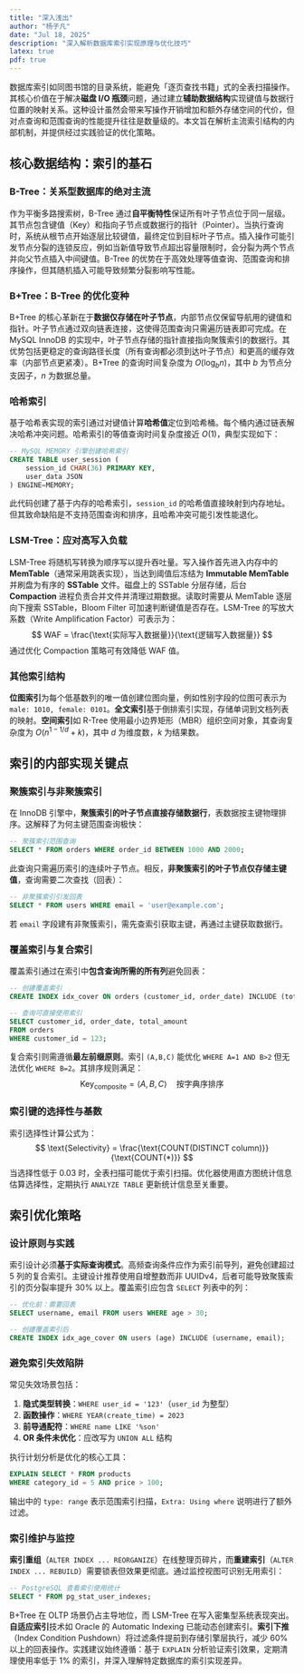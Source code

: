 ```yaml
---
title: "深入浅出"
author: "杨子凡"
date: "Jul 18, 2025"
description: "深入解析数据库索引实现原理与优化技巧"
latex: true
pdf: true
---
```


数据库索引如同图书馆的目录系统，能避免「逐页查找书籍」式的全表扫描操作。其核心价值在于解决**磁盘 I/O 瓶颈**问题，通过建立**辅助数据结构**实现键值与数据行位置的映射关系。这种设计虽然会带来写操作开销增加和额外存储空间的代价，但对点查询和范围查询的性能提升往往是数量级的。本文旨在解析主流索引结构的内部机制，并提供经过实践验证的优化策略。

## 核心数据结构：索引的基石
### B-Tree：关系型数据库的绝对主流
作为平衡多路搜索树，B-Tree 通过**自平衡特性**保证所有叶子节点位于同一层级。其节点包含键值（Key）和指向子节点或数据行的指针（Pointer）。当执行查询时，系统从根节点开始逐层比较键值，最终定位到目标叶子节点。插入操作可能引发节点分裂的连锁反应，例如当新值导致节点超出容量限制时，会分裂为两个节点并向父节点插入中间键值。B-Tree 的优势在于高效处理等值查询、范围查询和排序操作，但其随机插入可能导致频繁分裂影响写性能。

### B+Tree：B-Tree 的优化变种
B+Tree 的核心革新在于**数据仅存储在叶子节点**，内部节点仅保留导航用的键值和指针。叶子节点通过双向链表连接，这使得范围查询只需遍历链表即可完成。在 MySQL InnoDB 的实现中，叶子节点存储的指针直接指向聚簇索引的数据行。其优势包括更稳定的查询路径长度（所有查询都必须到达叶子节点）和更高的缓存效率（内部节点更紧凑）。B+Tree 的查询时间复杂度为 $O(\log_b n)$，其中 $b$ 为节点分支因子，$n$ 为数据总量。

### 哈希索引
基于哈希表实现的索引通过对键值计算**哈希值**定位到哈希桶。每个桶内通过链表解决哈希冲突问题。哈希索引的等值查询时间复杂度接近 $O(1)$，典型实现如下：
```sql
-- MySQL MEMORY 引擎创建哈希索引
CREATE TABLE user_session (
    session_id CHAR(36) PRIMARY KEY,
    user_data JSON
) ENGINE=MEMORY;
```
此代码创建了基于内存的哈希索引，`session_id` 的哈希值直接映射到内存地址。但其致命缺陷是不支持范围查询和排序，且哈希冲突可能引发性能退化。

### LSM-Tree：应对高写入负载
LSM-Tree 将随机写转换为顺序写以提升吞吐量。写入操作首先进入内存中的 **MemTable**（通常采用跳表实现），当达到阈值后冻结为 **Immutable MemTable** 并刷盘为有序的 **SSTable** 文件。磁盘上的 SSTable 分层存储，后台 **Compaction** 进程负责合并文件并清理过期数据。读取时需要从 MemTable 逐层向下搜索 SSTable，Bloom Filter 可加速判断键值是否存在。LSM-Tree 的写放大系数（Write Amplification Factor）可表示为：
$$
WAF = \frac{\text{实际写入数据量}}{\text{逻辑写入数据量}}
$$
通过优化 Compaction 策略可有效降低 WAF 值。

### 其他索引结构
**位图索引**为每个低基数列的唯一值创建位图向量，例如性别字段的位图可表示为 `male: 1010, female: 0101`。**全文索引**基于倒排索引实现，存储单词到文档列表的映射。**空间索引**如 R-Tree 使用最小边界矩形（MBR）组织空间对象，其查询复杂度为 $O(n^{1-1/d}+k)$，其中 $d$ 为维度数，$k$ 为结果数。

## 索引的内部实现关键点
### 聚簇索引与非聚簇索引
在 InnoDB 引擎中，**聚簇索引的叶子节点直接存储数据行**，表数据按主键物理排序。这解释了为何主键范围查询极快：
```sql
-- 聚簇索引范围查询
SELECT * FROM orders WHERE order_id BETWEEN 1000 AND 2000;
```
此查询只需遍历索引的连续叶子节点。相反，**非聚簇索引的叶子节点仅存储主键值**，查询需要二次查找（回表）：
```sql
-- 非聚簇索引引发回表
SELECT * FROM users WHERE email = 'user@example.com';
```
若 `email` 字段建有非聚簇索引，需先查索引获取主键，再通过主键获取数据行。

### 覆盖索引与复合索引
覆盖索引通过在索引中**包含查询所需的所有列**避免回表：
```sql
-- 创建覆盖索引
CREATE INDEX idx_cover ON orders (customer_id, order_date) INCLUDE (total_amount);

-- 查询可直接使用索引
SELECT customer_id, order_date, total_amount 
FROM orders 
WHERE customer_id = 123;
```
复合索引则需遵循**最左前缀原则**。索引 `(A,B,C)` 能优化 `WHERE A=1 AND B>2` 但无法优化 `WHERE B=2`。其排序规则满足：
$$
\text{Key}_{\text{composite}} = \langle A, B, C \rangle \quad \text{按字典序排序}
$$

### 索引键的选择性与基数
索引选择性计算公式为：
$$
\text{Selectivity} = \frac{\text{COUNT(DISTINCT column)}}{\text{COUNT(*)}}
$$
当选择性低于 0.03 时，全表扫描可能优于索引扫描。优化器使用直方图统计信息估算选择性，定期执行 `ANALYZE TABLE` 更新统计信息至关重要。

## 索引优化策略
### 设计原则与实践
索引设计必须**基于实际查询模式**。高频查询条件应作为索引前导列，避免创建超过 5 列的复合索引。主键设计推荐使用自增整数而非 UUIDv4，后者可能导致聚簇索引的页分裂率提升 30% 以上。覆盖索引应包含 `SELECT` 列表中的列：
```sql
-- 优化前：需要回表
SELECT username, email FROM users WHERE age > 30;

-- 创建覆盖索引后
CREATE INDEX idx_age_cover ON users (age) INCLUDE (username, email);
```

### 避免索引失效陷阱
常见失效场景包括：
1. **隐式类型转换**：`WHERE user_id = '123'`（`user_id` 为整型）
2. **函数操作**：`WHERE YEAR(create_time) = 2023` 
3. **前导通配符**：`WHERE name LIKE '%son'`
4. **OR 条件未优化**：应改写为 `UNION ALL` 结构

执行计划分析是优化的核心工具：
```sql
EXPLAIN SELECT * FROM products 
WHERE category_id = 5 AND price > 100;
```
输出中的 `type: range` 表示范围索引扫描，`Extra: Using where` 说明进行了额外过滤。

### 索引维护与监控
**索引重组**（`ALTER INDEX ... REORGANIZE`）在线整理页碎片，而**重建索引**（`ALTER INDEX ... REBUILD`）需要锁表但效果更彻底。通过监控视图可识别无用索引：
```sql
-- PostgreSQL 查看索引使用统计
SELECT * FROM pg_stat_user_indexes;
```

B+Tree 在 OLTP 场景仍占主导地位，而 LSM-Tree 在写入密集型系统表现突出。**自适应索引**技术如 Oracle 的 Automatic Indexing 已能动态创建索引。**索引下推**（Index Condition Pushdown）将过滤条件提前到存储引擎层执行，减少 60% 以上的回表操作。实践建议始终遵循：基于 `EXPLAIN` 分析验证索引效果，定期清理使用率低于 1% 的索引，并深入理解特定数据库的索引实现差异。
